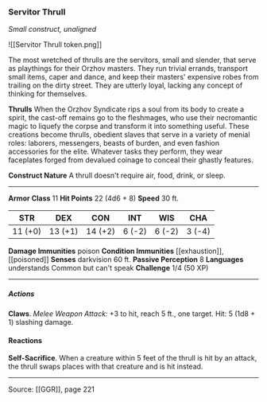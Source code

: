 ### Servitor Thrull
_Small construct, unaligned_

![[Servitor Thrull token.png]]

The most wretched of thrulls are the servitors, small and slender, that serve as playthings for their Orzhov masters. They run trivial errands, transport small items, caper and dance, and keep their masters' expensive robes from trailing on the dirty street. They are utterly loyal, lacking any concept of thinking for themselves.


**Thrulls** When the Orzhov Syndicate rips a soul from its body to create a spirit, the cast-off remains go to the fleshmages, who use their necromantic magic to liquefy the corpse and transform it into something useful. These creations become thrulls, obedient slaves that serve in a variety of menial roles: laborers, messengers, beasts of burden, and even fashion accessories for the elite. Whatever tasks they perform, they wear faceplates forged from devalued coinage to conceal their ghastly features.

**Construct Nature** A thrull doesn't require air, food, drink, or sleep.







---

**Armor Class** 11
**Hit Points** 22 (4d6 + 8)
**Speed** 30 ft.

| STR     | DEX     | CON     | INT     | WIS     | CHA     |
|---------|---------|---------|---------|---------|---------|
| 11 (+0) | 13 (+1) | 14 (+2) | 6 (-2) | 6 (-2) | 3 (-4) |

**Damage Immunities** poison
**Condition Immunities** [[exhaustion]], [[poisoned]]
**Senses** darkvision 60 ft.
**Passive Perception** 8
**Languages** understands Common but can't speak
**Challenge** 1/4 (50 XP)

---

##### Actions
**Claws**. _Melee Weapon Attack:_ +3 to hit, reach 5 ft., one target. Hit: 5 (1d8 + 1) slashing damage.

#### Reactions
**Self-Sacrifice**. When a creature within 5 feet of the thrull is hit by an attack, the thrull swaps places with that creature and is hit instead.


---

Source: [[GGR]], page 221